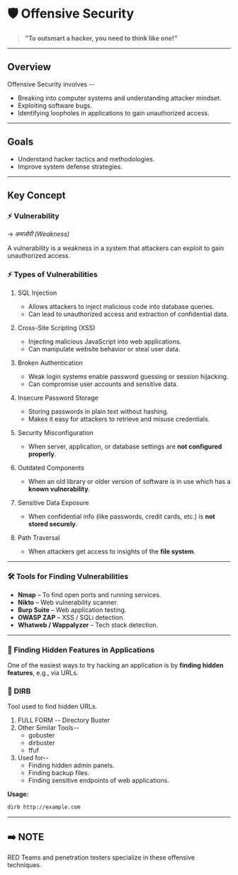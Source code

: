 # **🛡️ Offensive Security**


> **"To outsmart a hacker, you need to think like one!"**  


---

## **Overview**

Offensive Security involves --
- Breaking into computer systems and understanding attacker mindset. 
- Exploiting software bugs. 
- Identifying loopholes in applications to gain unauthorized access. 
---
## Goals

- Understand hacker tactics and methodologies.
- Improve system defense strategies.
  
---

## Key Concept

### ⚡ Vulnerability 

→ *कमजोरी (Weakness)*  

A vulnerability is a weakness in a system that attackers can exploit to gain unauthorized access.



### ⚡ Types of Vulnerabilities

1. SQL Injection
   - Allows attackers to inject malicious code into database queries.  
   - Can lead to unauthorized access and extraction of confidential data.

2. Cross-Site Scripting (XSS)  
   - Injecting malicious JavaScript into web applications.  
   - Can manipulate website behavior or steal user data.

3. Broken Authentication 
   - Weak login systems enable password guessing or session hijacking.  
   - Can compromise user accounts and sensitive data.

4. Insecure Password Storage 
   - Storing passwords in plain text without hashing.  
   - Makes it easy for attackers to retrieve and misuse credentials.

5. Security Misconfiguration
   - When server, application, or database settings are **not configured properly**.

6. Outdated Components
   - When an old library or older version of software is in use which has a **known vulnerability**.

7. Sensitive Data Exposure
   - When confidential info (like passwords, credit cards, etc.) is **not stored securely**.

8. Path Traversal
   - When attackers get access to insights of the **file system**.

---

### 🛠️ Tools for Finding Vulnerabilities

- **Nmap** – To find open ports and running services.  
- **Nikto** – Web vulnerability scanner.
- **Burp Suite** – Web application testing.  
- **OWASP ZAP** – XSS / SQLi detection.
- **Whatweb / Wappalyzer** – Tech stack detection.

---

### 🔹 Finding Hidden Features in Applications

One of the easiest ways to try hacking an application is by **finding hidden features**, e.g., via URLs.

### 🔧 DIRB
 Tool used to find hidden URLs.
1. FULL FORM -- Directory Buster
2. Other Similar Tools--
   - gobuster
   - dirbuster
   - ffuf
3. Used for--
   - Finding hidden admin panels.
   - Finding backup files.
   - Finding sensitive endpoints of web applications.
     
 **Usage:**
```bash
dirb http://example.com
```
---
## ➡️ NOTE
  RED Teams and penetration testers specialize in these offensive techniques.
